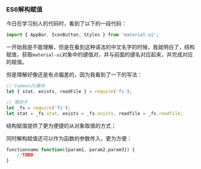 ### ES6解构赋值

今日在学习别人的代码时，看到了以下的一段代码：

```javascript
import { AppBar, IconButton, Styles } from 'material-ui';
```
一开始我是不能理解，但是在看到这种语法的中文名字的时候，我就明白了，结构赋值，获取``material-ui``对象中的键值对，并与前面的键名对应起来，并完成对应的赋值。

但是理解好像还是有点偏差的，因为我看到了一下的写法：

```javascript
// CommonJS模块
let { stat, exists, readFile } = require('fs');

// 等同于
let _fs = require('fs');
let stat = _fs.stat, exists = _fs.exists, readfile = _fs.readfile;
```
结构赋值提供了更为便捷的从对象取值的方式；

同时解构赋值还可以作为函数的参数传入，更为方便：

```javascript
functionname function({param1, param2,param3}) {
    //TODO
}
```